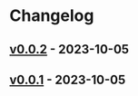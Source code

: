 # Changelog

## [v0.0.2](https://github.com/k1LoW/mm/compare/v0.0.1...v0.0.2) - 2023-10-05

## [v0.0.1](https://github.com/k1LoW/mm/commits/v0.0.1) - 2023-10-05
